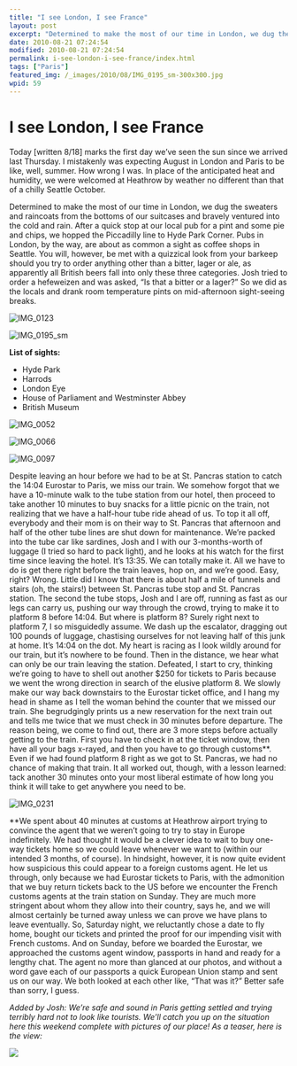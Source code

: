 ```yaml
---
title: "I see London, I see France"
layout: post
excerpt: "Determined to make the most of our time in London, we dug the sweaters and raincoats from the bottoms of our suitcases and bravely ventured into the cold and rain. We did as the locals and drank room temperature pints on mid-afternoon sight-seeing breaks."
date: 2010-08-21 07:24:54
modified: 2010-08-21 07:24:54
permalink: i-see-london-i-see-france/index.html
tags: ["Paris"]
featured_img: /_images/2010/08/IMG_0195_sm-300x300.jpg
wpid: 59
---
```


# I see London, I see France

Today \[written 8/18\] marks the first day we’ve seen the sun since we arrived last Thursday. I mistakenly was expecting August in London and Paris to be like, well, summer. How wrong I was. In place of the anticipated heat and humidity, we were welcomed at Heathrow by weather no different than that of a chilly Seattle October.

Determined to make the most of our time in London, we dug the sweaters and raincoats from the bottoms of our suitcases and bravely ventured into the cold and rain. After a quick stop at our local pub for a pint and some pie and chips, we hopped the Piccadilly line to Hyde Park Corner. Pubs in London, by the way, are about as common a sight as coffee shops in Seattle. You will, however, be met with a quizzical look from your barkeep should you try to order anything other than a bitter, lager or ale, as apparently all British beers fall into only these three categories. Josh tried to order a hefeweizen and was asked, “Is that a bitter or a lager?” So we did as the locals and drank room temperature pints on mid-afternoon sight-seeing breaks.

![](/_images/2010/08/IMG_0123.jpg "IMG_0123")

![](/_images/2010/08/IMG_0195_sm.jpg "IMG_0195_sm")

**List of sights:**

- Hyde Park
- Harrods
- London Eye
- House of Parliament and Westminster Abbey
- British Museum

![](/_images/2010/08/IMG_0052.jpg "IMG_0052")

![](/_images/2010/08/IMG_0066.jpg "IMG_0066")

![](/_images/2010/08/IMG_0097.jpg "IMG_0097")

Despite leaving an hour before we had to be at St. Pancras station to catch the 14:04 Eurostar to Paris, we miss our train. We somehow forgot that we have a 10-minute walk to the tube station from our hotel, then proceed to take another 10 minutes to buy snacks for a little picnic on the train, not realizing that we have a half-hour tube ride ahead of us. To top it all off, everybody and their mom is on their way to St. Pancras that afternoon and half of the other tube lines are shut down for maintenance. We’re packed into the tube car like sardines, Josh and I with our 3-months-worth of luggage (I tried so hard to pack light), and he looks at his watch for the first time since leaving the hotel. It’s 13:35. We can totally make it. All we have to do is get there right before the train leaves, hop on, and we’re good. Easy, right? Wrong. Little did I know that there is about half a mile of tunnels and stairs (oh, the stairs!) between St. Pancras tube stop and St. Pancras station. The second the tube stops, Josh and I are off, running as fast as our legs can carry us, pushing our way through the crowd, trying to make it to platform 8 before 14:04. But where is platform 8? Surely right next to platform 7, I so misguidedly assume. We dash up the escalator, dragging out 100 pounds of luggage, chastising ourselves for not leaving half of this junk at home. It’s 14:04 on the dot. My heart is racing as I look wildly around for our train, but it’s nowhere to be found. Then in the distance, we hear what can only be our train leaving the station. Defeated, I start to cry, thinking we’re going to have to shell out another $250 for tickets to Paris because we went the wrong direction in search of the elusive platform 8. We slowly make our way back downstairs to the Eurostar ticket office, and I hang my head in shame as I tell the woman behind the counter that we missed our train. She begrudgingly prints us a new reservation for the next train out and tells me twice that we must check in 30 minutes before departure. The reason being, we come to find out, there are 3 more steps before actually getting to the train. First you have to check in at the ticket window, then have all your bags x-rayed, and then you have to go through customs\*\*. Even if we had found platform 8 right as we got to St. Pancras, we had no chance of making that train. It all worked out, though, with a lesson learned: tack another 30 minutes onto your most liberal estimate of how long you think it will take to get anywhere you need to be.

![](/_images/2010/08/IMG_0231.jpg "IMG_0231")

\*\*We spent about 40 minutes at customs at Heathrow airport trying to convince the agent that we weren’t going to try to stay in Europe indefinitely. We had thought it would be a clever idea to wait to buy one-way tickets home so we could leave whenever we want to (within our intended 3 months, of course). In hindsight, however, it is now quite evident how suspicious this could appear to a foreign customs agent. He let us through, only because we had Eurostar tickets to Paris, with the admonition that we buy return tickets back to the US before we encounter the French customs agents at the train station on Sunday. They are much more stringent about whom they allow into their country, says he, and we will almost certainly be turned away unless we can prove we have plans to leave eventually. So, Saturday night, we reluctantly chose a date to fly home, bought our tickets and printed the proof for our impending visit with French customs. And on Sunday, before we boarded the Eurostar, we approached the customs agent window, passports in hand and ready for a lengthy chat. The agent no more than glanced at our photos, and without a word gave each of our passports a quick European Union stamp and sent us on our way. We both looked at each other like, “That was it?” Better safe than sorry, I guess.

*Added by Josh: We’re safe and sound in Paris getting settled and trying terribly hard not to look like tourists. We’ll catch you up on the situation here this weekend complete with pictures of our place! As a teaser, here is the view:*

![](/_images/2010/08/paris_apartment_view.jpg)
